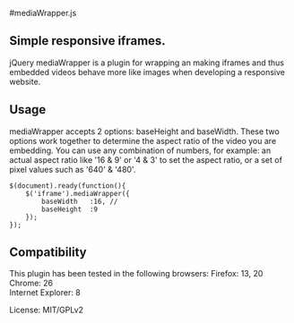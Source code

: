 #mediaWrapper.js
## Simple responsive iframes.

jQuery mediaWrapper is a plugin for wrapping an making iframes and thus embedded videos behave more like images when developing a responsive website. 

## Usage

mediaWrapper accepts 2 options: baseHeight and baseWidth. These two options work together to determine the aspect ratio of the video you are embedding. You can use any combination of numbers, for example: an actual aspect ratio like '16 & 9' or '4 & 3' to set the aspect ratio, or a set of pixel values such as '640' & '480'.

<pre><code>$(document).ready(function(){
	$('iframe').mediaWrapper({
		baseWidth	:16, // 
		baseHeight	:9
	});
});</code></pre>

## Compatibility

This plugin has been tested in the following browsers: 
Firefox: 13, 20  
Chrome: 26  
Internet Explorer: 8  
  
License: MIT/GPLv2